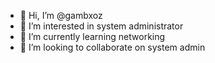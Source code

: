- 👋 Hi, I’m @gambxoz
- 👀 I’m interested in system administrator
- 🌱 I’m currently learning networking
- 💞️ I’m looking to collaborate on system admin


<!---
gambxoz/gambxoz is a ✨ special ✨ repository because its `README.md` (this file) appears on your GitHub profile.
You can click the Preview link to take a look at your changes.
--->
